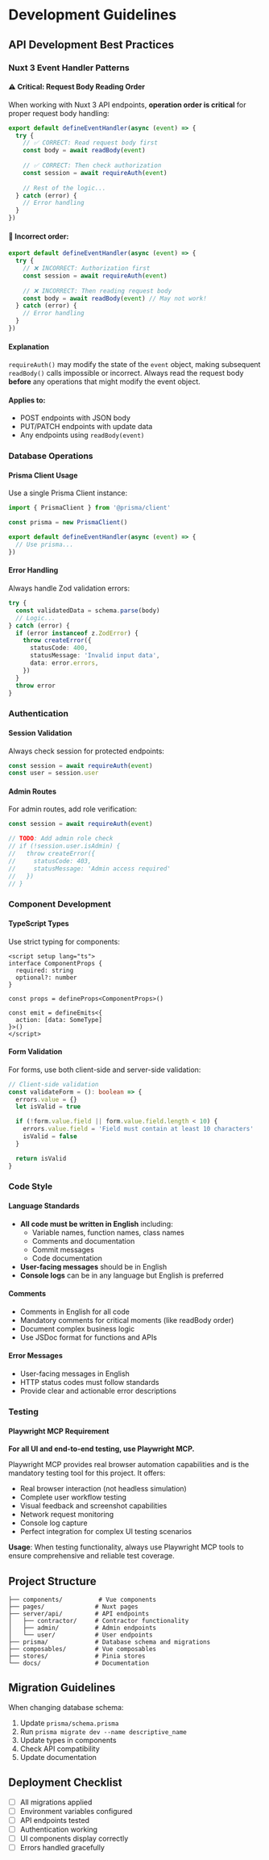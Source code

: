 # Development Guidelines

## API Development Best Practices

### Nuxt 3 Event Handler Patterns

#### ⚠️ Critical: Request Body Reading Order

When working with Nuxt 3 API endpoints, **operation order is critical** for proper request body handling:

```typescript
export default defineEventHandler(async (event) => {
  try {
    // ✅ CORRECT: Read request body first
    const body = await readBody(event)
    
    // ✅ CORRECT: Then check authorization
    const session = await requireAuth(event)
    
    // Rest of the logic...
  } catch (error) {
    // Error handling
  }
})
```

#### 🚫 Incorrect order:

```typescript
export default defineEventHandler(async (event) => {
  try {
    // ❌ INCORRECT: Authorization first
    const session = await requireAuth(event)
    
    // ❌ INCORRECT: Then reading request body
    const body = await readBody(event) // May not work!
  } catch (error) {
    // Error handling
  }
})
```

#### Explanation

`requireAuth()` may modify the state of the `event` object, making subsequent `readBody()` calls impossible or incorrect. Always read the request body **before** any operations that might modify the event object.

#### Applies to:
- POST endpoints with JSON body
- PUT/PATCH endpoints with update data
- Any endpoints using `readBody(event)`

### Database Operations

#### Prisma Client Usage

Use a single Prisma Client instance:

```typescript
import { PrismaClient } from '@prisma/client'

const prisma = new PrismaClient()

export default defineEventHandler(async (event) => {
  // Use prisma...
})
```

#### Error Handling

Always handle Zod validation errors:

```typescript
try {
  const validatedData = schema.parse(body)
  // Logic...
} catch (error) {
  if (error instanceof z.ZodError) {
    throw createError({
      statusCode: 400,
      statusMessage: 'Invalid input data',
      data: error.errors,
    })
  }
  throw error
}
```

### Authentication

#### Session Validation

Always check session for protected endpoints:

```typescript
const session = await requireAuth(event)
const user = session.user
```

#### Admin Routes

For admin routes, add role verification:

```typescript
const session = await requireAuth(event)

// TODO: Add admin role check
// if (!session.user.isAdmin) {
//   throw createError({
//     statusCode: 403,
//     statusMessage: 'Admin access required'
//   })
// }
```

### Component Development

#### TypeScript Types

Use strict typing for components:

```vue
<script setup lang="ts">
interface ComponentProps {
  required: string
  optional?: number
}

const props = defineProps<ComponentProps>()

const emit = defineEmits<{
  action: [data: SomeType]
}>()
</script>
```

#### Form Validation

For forms, use both client-side and server-side validation:

```typescript
// Client-side validation
const validateForm = (): boolean => {
  errors.value = {}
  let isValid = true

  if (!form.value.field || form.value.field.length < 10) {
    errors.value.field = 'Field must contain at least 10 characters'
    isValid = false
  }

  return isValid
}
```

### Code Style

#### Language Standards

- **All code must be written in English** including:
  - Variable names, function names, class names
  - Comments and documentation
  - Commit messages
  - Code documentation
- **User-facing messages** should be in English
- **Console logs** can be in any language but English is preferred

#### Comments

- Comments in English for all code
- Mandatory comments for critical moments (like readBody order)
- Document complex business logic
- Use JSDoc format for functions and APIs

#### Error Messages

- User-facing messages in English
- HTTP status codes must follow standards
- Provide clear and actionable error descriptions

### Testing

#### Playwright MCP Requirement

**For all UI and end-to-end testing, use Playwright MCP.**

Playwright MCP provides real browser automation capabilities and is the mandatory testing tool for this project. It offers:

- Real browser interaction (not headless simulation)
- Complete user workflow testing
- Visual feedback and screenshot capabilities
- Network request monitoring
- Console log capture
- Perfect integration for complex UI testing scenarios

**Usage**: When testing functionality, always use Playwright MCP tools to ensure comprehensive and reliable test coverage.

## Project Structure

```
├── components/          # Vue components
├── pages/              # Nuxt pages
├── server/api/         # API endpoints
│   ├── contractor/     # Contractor functionality
│   ├── admin/          # Admin endpoints
│   └── user/           # User endpoints
├── prisma/             # Database schema and migrations
├── composables/        # Vue composables
├── stores/             # Pinia stores
└── docs/               # Documentation
```

## Migration Guidelines

When changing database schema:

1. Update `prisma/schema.prisma`
2. Run `prisma migrate dev --name descriptive_name`
3. Update types in components
4. Check API compatibility
5. Update documentation

## Deployment Checklist

- [ ] All migrations applied
- [ ] Environment variables configured
- [ ] API endpoints tested
- [ ] Authentication working
- [ ] UI components display correctly
- [ ] Errors handled gracefully
